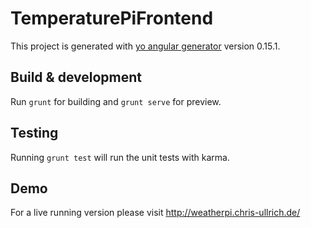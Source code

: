 # TemperaturePiFrontend

This project is generated with [yo angular generator](https://github.com/yeoman/generator-angular)
version 0.15.1.

## Build & development

Run `grunt` for building and `grunt serve` for preview.

## Testing

Running `grunt test` will run the unit tests with karma.

## Demo

For a live running version please visit http://weatherpi.chris-ullrich.de/
